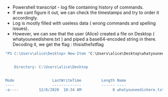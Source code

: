 * Powershell transcript - log file containing history of commands.
* If we cant figure it out, we can check the timestamps and try to order it accordingly.
* Log is mostly filled with useless data ( wrong commands and spelling issues).
* However, we can see that the user (Alice) created a file on Desktop ( whatyouneedishere.txt ) and piped a base64-encoded string in there. Decoding it, we get the flag :
thisisthe1stflag

~~~powershell
"PS C:\Users\alice\Desktop> New-Item "C:\Users\alice\Desktop\whatyouneedishere.txt"


    Directory: C:\Users\alice\Desktop


Mode                 LastWriteTime         Length Name
----                 -------------         ------ ----
-a----         12/8/2020  10:34 AM              0 whatyouneedishere.txt"
~~~
